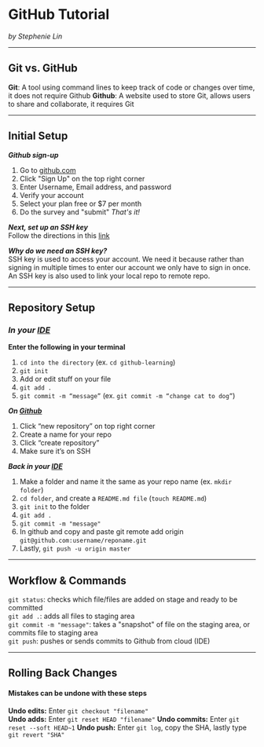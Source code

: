 # GitHub Tutorial

_by Stephenie Lin_

---
## Git vs. GitHub
**Git**: A tool using command lines to keep track of code or changes over time, it does not require Github
**Github**: A website used to store Git, allows users to share and collaborate, it requires Git


---
## Initial Setup  
**_Github sign-up_** 
1. Go to [github.com](https://github.com/)
2. Click "Sign Up" on the top right corner
3. Enter Username, Email address, and password
4. Verify your account
5. Select your plan free or $7 per month
6. Do the survey and "submit"
_That's it!_ 

**_Next, set up an SSH key_**  
Follow the directions in this [link](https://github.com/hstatsep/ide50)  

**_Why do we need an SSH key?_**  
SSH key is used to access your account. We need it because rather than signing in multiple times to enter our account we only have to sign in once. An SSH key is also used to link your local repo to remote repo.        

---
## Repository Setup
### **_In your [IDE]( http://ide.cs50.io/)_**  
**Enter the following in your terminal** 
1. `cd into the directory` (ex. `cd github-learning`)
2. `git init`
3. Add or edit stuff on your file
4. `git add .`
5. `git commit -m “message”` (ex. `git commit -m “change cat to dog”`)

**_On [Github](https://github.com/)_**
1. Click “new repository” on top right corner
2. Create a name for your repo
3. Click “create repository”
4. Make sure it’s on SSH

**_Back in your [IDE]( http://ide.cs50.io/)_**
1. Make a folder and name it the same as your repo name (ex. `mkdir folder`)
2. `cd folder`, and create a `README.md file` (`touch README.md`)
3. `git init` to the folder
4. `git add .`
5. `git commit -m "message"`
6. In github and copy and paste git remote add origin `git@github.com:username/reponame.git`
7. Lastly, `git push -u origin master`



---
## Workflow & Commands
`git status`: checks which file/files are added on stage and ready to be committed  
`git add .`: adds all files to staging area  
`git commit -m "message"`: takes a "snapshot" of file on the staging area, or commits file to staging area   
`git push`: pushes or sends commits to Github from cloud (IDE)


---
## Rolling Back Changes
#### Mistakes can be undone with these steps  
**Undo edits:** Enter `git checkout "filename"`  
**Undo adds:** Enter `git reset HEAD "filename"`
**Undo commits:** Enter `git reset --soft HEAD~1`
**Undo push:** Enter `git log`, copy the SHA, lastly type `git revert "SHA"`  